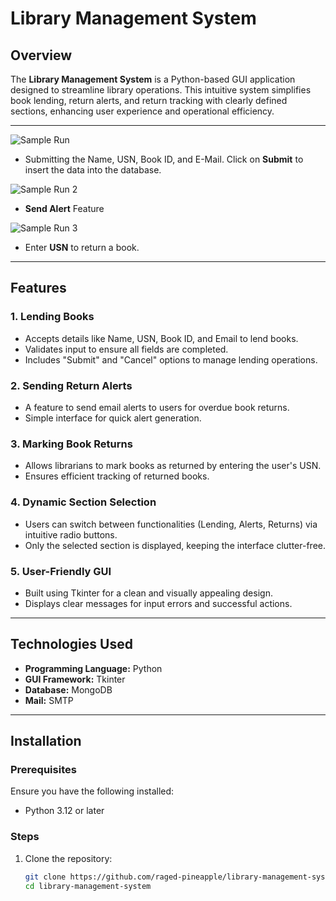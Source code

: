 # Library Management System  

## Overview  
The **Library Management System** is a Python-based GUI application designed to streamline library operations. This intuitive system simplifies book lending, return alerts, and return tracking with clearly defined sections, enhancing user experience and operational efficiency.  

---

![Sample Run](images/Sample%20run.jpg)

- Submitting the Name, USN, Book ID, and E-Mail. Click on **Submit** to insert the data into the database.

![Sample Run 2](images/Sample%20run%202.jpg)

- **Send Alert** Feature

![Sample Run 3](images/Sample%20run%203.jpg)

- Enter **USN** to return a book.

---

## Features  

### 1. **Lending Books**  
- Accepts details like Name, USN, Book ID, and Email to lend books.  
- Validates input to ensure all fields are completed.  
- Includes "Submit" and "Cancel" options to manage lending operations.  

### 2. **Sending Return Alerts**  
- A feature to send email alerts to users for overdue book returns.  
- Simple interface for quick alert generation.  

### 3. **Marking Book Returns**  
- Allows librarians to mark books as returned by entering the user's USN.  
- Ensures efficient tracking of returned books.  

### 4. **Dynamic Section Selection**  
- Users can switch between functionalities (Lending, Alerts, Returns) via intuitive radio buttons.  
- Only the selected section is displayed, keeping the interface clutter-free.  

### 5. **User-Friendly GUI**  
- Built using Tkinter for a clean and visually appealing design.  
- Displays clear messages for input errors and successful actions.  

---

## Technologies Used  
- **Programming Language:** Python  
- **GUI Framework:** Tkinter  
- **Database:** MongoDB  
- **Mail:** SMTP  

---

## Installation  

### Prerequisites  
Ensure you have the following installed:  
- Python 3.12 or later  

### Steps  
1. Clone the repository:  
   ```bash
   git clone https://github.com/raged-pineapple/library-management-system.git
   cd library-management-system
